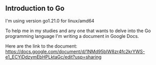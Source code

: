 ## Introduction to Go

I'm using version go1.21.0 for linux/amd64

To help me in my studies and any one that wants to delve into the Go programming language I'm writing a document in Google Docs.

Here are the link to the document: https://docs.google.com/document/d/1NMd95blW8zr4fc2krYWS-e1_ECYiDdzymEbHPLktaGc/edit?usp=sharing
